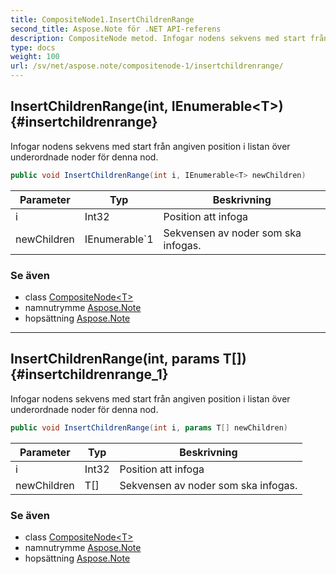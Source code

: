 ```yaml
---
title: CompositeNode1.InsertChildrenRange
second_title: Aspose.Note för .NET API-referens
description: CompositeNode metod. Infogar nodens sekvens med start från angiven position i listan över underordnade noder för denna nod.
type: docs
weight: 100
url: /sv/net/aspose.note/compositenode-1/insertchildrenrange/
---
```

## InsertChildrenRange(int, IEnumerable&lt;T&gt;) {#insertchildrenrange}

Infogar nodens sekvens med start från angiven position i listan över underordnade noder för denna nod.

```csharp
public void InsertChildrenRange(int i, IEnumerable<T> newChildren)
```

| Parameter | Typ | Beskrivning |
| --- | --- | --- |
| i | Int32 | Position att infoga |
| newChildren | IEnumerable`1 | Sekvensen av noder som ska infogas. |

### Se även

* class [CompositeNode&lt;T&gt;](../)
* namnutrymme [Aspose.Note](../../compositenode-1/)
* hopsättning [Aspose.Note](../../../)

---

## InsertChildrenRange(int, params T[]) {#insertchildrenrange_1}

Infogar nodens sekvens med start från angiven position i listan över underordnade noder för denna nod.

```csharp
public void InsertChildrenRange(int i, params T[] newChildren)
```

| Parameter | Typ | Beskrivning |
| --- | --- | --- |
| i | Int32 | Position att infoga |
| newChildren | T[] | Sekvensen av noder som ska infogas. |

### Se även

* class [CompositeNode&lt;T&gt;](../)
* namnutrymme [Aspose.Note](../../compositenode-1/)
* hopsättning [Aspose.Note](../../../)



